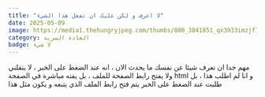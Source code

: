 ```yaml
---
title: "لا اعرف و لكن عليك ان تفعل هذا الشيء"
date: 2025-05-09
image: https://media1.thehungryjpeg.com/thumbs/800_3841851_qx3933imzjf7rur4h8ed46s2llddsu0shv68uncs.jpg
category: العادة السرية
badge: لا شيء
---
```


مهم جدا ان تعرف شيئا عن نفسك 
ما يحدث الان ، انه عند الضغط على الخبر ، لا ينقلني ولا يفتح رابط الصفحة للملف ، بل يفته مباشرة في الصفحة html و انا لم اطلب هذا ، بل طلبت عند الضغط على الخبر يتم فتح رابط الملف الذي يتبعه و يكون مثل هذا 
